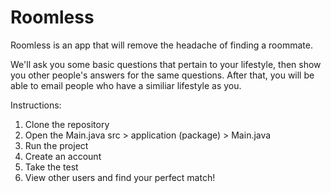 # Roomless

Roomless is an app that will remove the headache of finding a roommate.

We'll ask you some basic questions that pertain to your lifestyle, then show you other people's answers for the same questions.
After that, you will be able to email people who have a similiar lifestyle as you.

Instructions:

  1. Clone the repository
  2. Open the Main.java
        src > application (package) > Main.java
  3. Run the project
  4. Create an account
  5. Take the test
  6. View other users and find your perfect match!
